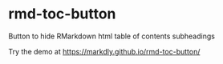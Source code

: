 # rmd-toc-button
Button to hide RMarkdown html table of contents subheadings 

Try the demo at https://markdly.github.io/rmd-toc-button/
